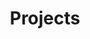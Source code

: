 ---
layout: collection
title: "Projects"
permalink: /projects/
collection: projects
author_profile: true
---